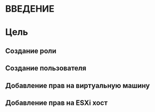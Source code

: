 # ВВЕДЕНИЕ


# Цель


## Создание роли

## Создание пользователя
 

## Добавление прав на виртуальную машину
 
 
## Добавление прав на ESXi хост
 

